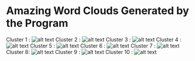 Amazing Word Clouds Generated by the Program 
=================================================
Cluster 1 : ![alt text](wordclouds/cluster01.png "Cluster 1")
Cluster 2 : ![alt text](wordclouds/cluster02.png "Cluster 2")
Cluster 3 : ![alt text](wordclouds/cluster03.png "Cluster 3")
Cluster 4 : ![alt text](wordclouds/cluster04.png "Cluster 4")
Cluster 5 : ![alt text](wordclouds/cluster05.png "Cluster 5")
Cluster 6 : ![alt text](wordclouds/cluster06.png "Cluster 6")
Cluster 7 : ![alt text](wordclouds/cluster07.png "Cluster 7")
Cluster 8:  ![alt text](wordclouds/cluster08.png "Cluster 8")
Cluster 9 : ![alt text](wordclouds/cluster09.png "Cluster 9")
Cluster 10 : ![alt text](wordclouds/cluster10.png "Cluster 10")
